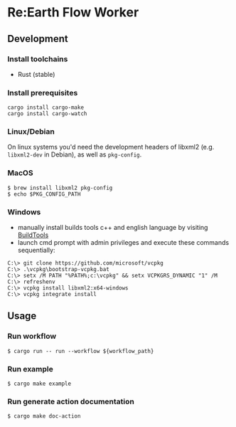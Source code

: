 # Re:Earth Flow Worker

## Development

### Install toolchains
- Rust (stable)

### Install prerequisites

```console
cargo install cargo-make
cargo install cargo-watch
```

### Linux/Debian

On linux systems you'd need the development headers of libxml2 (e.g. `libxml2-dev` in Debian), as well as `pkg-config`.

### MacOS
```
$ brew install libxml2 pkg-config
$ echo $PKG_CONFIG_PATH
```

### Windows
* manually install builds tools c++ and english language by visiting [BuildTools](https://visualstudio.microsoft.com/fr/thank-you-downloading-visual-studio/?sku=BuildTools&rel=16)
* launch cmd prompt with admin privileges and execute these commands sequentially:

```
C:\> git clone https://github.com/microsoft/vcpkg
C:\> .\vcpkg\bootstrap-vcpkg.bat
C:\> setx /M PATH "%PATH%;c:\vcpkg" && setx VCPKGRS_DYNAMIC "1" /M
C:\> refreshenv
C:\> vcpkg install libxml2:x64-windows
C:\> vcpkg integrate install
```

## Usage
### Run workflow
```console
$ cargo run -- run --workflow ${workflow_path}
```

### Run example
```console
$ cargo make example
```

### Run generate action documentation
```console
$ cargo make doc-action
```
